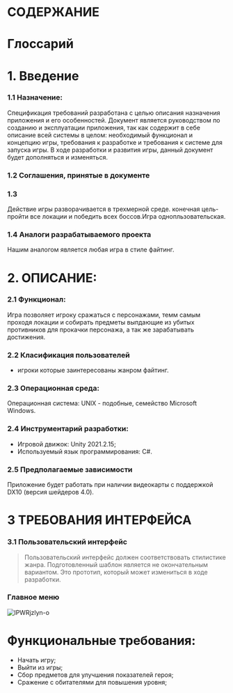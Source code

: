 # СОДЕРЖАНИЕ


# Глоссарий 
# 1. Введение
### 1.1 Назначение:
Спецификация требований разработана с целью описания назначения приложения и его особенностей. Документ является руководством по созданию и эксплуатации приложения, так как содержит в себе описание всей системы в целом: необходимый функционал и концепцию игры, требования к разработке и требования к системе для запуска игры. В ходе разработки и развития игры, данный документ будет дополняться и изменяться.

### 1.2 Соглашения, принятые в документе 
  
### 1.3 
Действие игры разворачивается в трехмерной среде. конечная цель-пройти все локации и победить всех боссов.Игра однопльзовательская.
### 1.4 Аналоги разрабатываемого проекта
Нашим аналогом является любая игра в стиле файтинг. 
# 2. ОПИСАНИЕ:
### 2.1 Функционал:
   Игра позволяет игроку сражаться с персонажами, темм самым проходя локации и собирать предметы выпдающие из убитых противников для прокачки персонажа, а так же зарабатывать достижения. 
### 2.2 Класификация пользователей
* игроки которые заинтересованы жанром файтинг.
### 2.3 Операционная среда:
   Операционная система: UNIX - подобные, семейство Microsoft Windows.
### 2.4 Инструментарий разработки:
   * Игровой движок: Unity 2021.2.15;
   * Используемый язык программирования: C#.
### 2.5 Предполагаемые зависимости 
Приложение будет работать при наличии видеокарты с поддержкой DX10 (версия шейдеров 4.0).
# 3 ТРЕБОВАНИЯ ИНТЕРФЕЙСА
### 3.1 Пользовательский интерфейс
>Пользовательский интерфейс должен соответствовать стилистике жанра. Подготовленный шаблон является не окончательным вариантом. Это прототип, который может измениться в ходе разработки.

### Главное меню
![lPWRjzlyn-o](https://user-images.githubusercontent.com/75377779/158010017-5518fd1c-1e05-4dee-8556-4cef5bcc2f14.jpg)
# Функциональные требования:


  * Начать игру;
  * Выйти из игры;
  * Сбор предметов для улучшения показателей героя;
  * Сражение с обитателями для повышения уровня;
